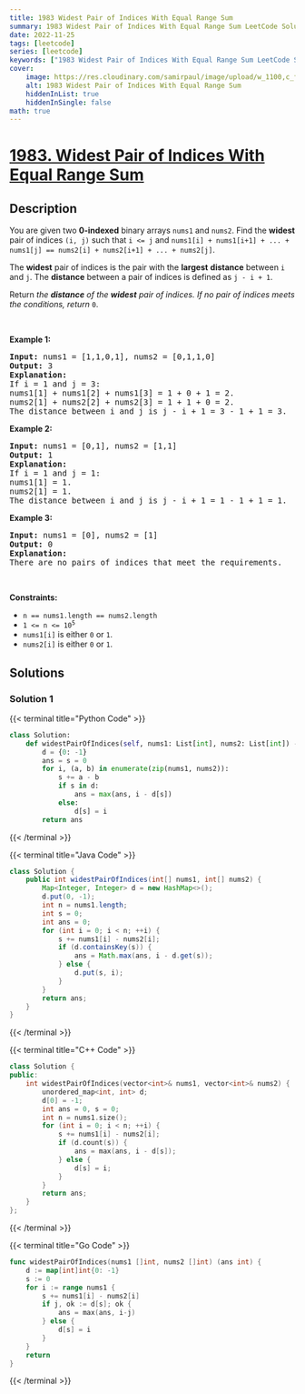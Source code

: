 ```yaml
---
title: 1983 Widest Pair of Indices With Equal Range Sum
summary: 1983 Widest Pair of Indices With Equal Range Sum LeetCode Solution Explained
date: 2022-11-25
tags: [leetcode]
series: [leetcode]
keywords: ["1983 Widest Pair of Indices With Equal Range Sum LeetCode Solution Explained in all languages", "1983 Widest Pair of Indices With Equal Range Sum", "LeetCode", "leetcode solution in Python3 C++ Java Go PHP Ruby Swift TypeScript Rust C# JavaScript C", "GeeksforGeeks", "InterviewBit", "Coding Ninjas", "HackerRank", "HackerEarth", "CodeChef", "TopCoder", "AlgoExpert", "freeCodeCamp", "Codeforces", "GitHub", "AtCoder", "Samir Paul"]
cover:
    image: https://res.cloudinary.com/samirpaul/image/upload/w_1100,c_fit,co_rgb:FFFFFF,l_text:Arial_75_bold:1983 Widest Pair of Indices With Equal Range Sum - Solution Explained/problem-solving.webp
    alt: 1983 Widest Pair of Indices With Equal Range Sum
    hiddenInList: true
    hiddenInSingle: false
math: true
---
```



# [1983. Widest Pair of Indices With Equal Range Sum](https://leetcode.com/problems/widest-pair-of-indices-with-equal-range-sum)


## Description

<p>You are given two <strong>0-indexed</strong> binary arrays <code>nums1</code> and <code>nums2</code>. Find the <strong>widest</strong> pair of indices <code>(i, j)</code> such that <code>i &lt;= j</code> and <code>nums1[i] + nums1[i+1] + ... + nums1[j] == nums2[i] + nums2[i+1] + ... + nums2[j]</code>.</p>

<p>The <strong>widest</strong> pair of indices is the pair with the <strong>largest</strong> <strong>distance</strong> between <code>i</code> and <code>j</code>. The <strong>distance</strong> between a pair of indices is defined as <code>j - i + 1</code>.</p>

<p>Return <em>the <strong>distance</strong> of the <strong>widest</strong> pair of indices. If no pair of indices meets the conditions, return </em><code>0</code>.</p>

<p>&nbsp;</p>
<p><strong class="example">Example 1:</strong></p>

<pre>
<strong>Input:</strong> nums1 = [1,1,0,1], nums2 = [0,1,1,0]
<strong>Output:</strong> 3
<strong>Explanation:</strong>
If i = 1 and j = 3:
nums1[1] + nums1[2] + nums1[3] = 1 + 0 + 1 = 2.
nums2[1] + nums2[2] + nums2[3] = 1 + 1 + 0 = 2.
The distance between i and j is j - i + 1 = 3 - 1 + 1 = 3.
</pre>

<p><strong class="example">Example 2:</strong></p>

<pre>
<strong>Input:</strong> nums1 = [0,1], nums2 = [1,1]
<strong>Output:</strong> 1
<strong>Explanation:</strong>
If i = 1 and j = 1:
nums1[1] = 1.
nums2[1] = 1.
The distance between i and j is j - i + 1 = 1 - 1 + 1 = 1.
</pre>

<p><strong class="example">Example 3:</strong></p>

<pre>
<strong>Input:</strong> nums1 = [0], nums2 = [1]
<strong>Output:</strong> 0
<strong>Explanation:</strong>
There are no pairs of indices that meet the requirements.
</pre>

<p>&nbsp;</p>
<p><strong>Constraints:</strong></p>

<ul>
	<li><code>n == nums1.length == nums2.length</code></li>
	<li><code>1 &lt;= n &lt;= 10<sup>5</sup></code></li>
	<li><code>nums1[i]</code> is either <code>0</code> or <code>1</code>.</li>
	<li><code>nums2[i]</code> is either <code>0</code> or <code>1</code>.</li>
</ul>

## Solutions

### Solution 1

<!-- tabs:start -->

{{< terminal title="Python Code" >}}
```python
class Solution:
    def widestPairOfIndices(self, nums1: List[int], nums2: List[int]) -> int:
        d = {0: -1}
        ans = s = 0
        for i, (a, b) in enumerate(zip(nums1, nums2)):
            s += a - b
            if s in d:
                ans = max(ans, i - d[s])
            else:
                d[s] = i
        return ans
```
{{< /terminal >}}

{{< terminal title="Java Code" >}}
```java
class Solution {
    public int widestPairOfIndices(int[] nums1, int[] nums2) {
        Map<Integer, Integer> d = new HashMap<>();
        d.put(0, -1);
        int n = nums1.length;
        int s = 0;
        int ans = 0;
        for (int i = 0; i < n; ++i) {
            s += nums1[i] - nums2[i];
            if (d.containsKey(s)) {
                ans = Math.max(ans, i - d.get(s));
            } else {
                d.put(s, i);
            }
        }
        return ans;
    }
}
```
{{< /terminal >}}

{{< terminal title="C++ Code" >}}
```cpp
class Solution {
public:
    int widestPairOfIndices(vector<int>& nums1, vector<int>& nums2) {
        unordered_map<int, int> d;
        d[0] = -1;
        int ans = 0, s = 0;
        int n = nums1.size();
        for (int i = 0; i < n; ++i) {
            s += nums1[i] - nums2[i];
            if (d.count(s)) {
                ans = max(ans, i - d[s]);
            } else {
                d[s] = i;
            }
        }
        return ans;
    }
};
```
{{< /terminal >}}

{{< terminal title="Go Code" >}}
```go
func widestPairOfIndices(nums1 []int, nums2 []int) (ans int) {
	d := map[int]int{0: -1}
	s := 0
	for i := range nums1 {
		s += nums1[i] - nums2[i]
		if j, ok := d[s]; ok {
			ans = max(ans, i-j)
		} else {
			d[s] = i
		}
	}
	return
}
```
{{< /terminal >}}

<!-- tabs:end -->

<!-- end -->
